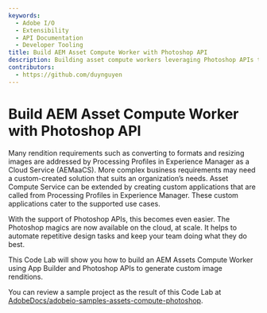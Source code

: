 ```yaml
---
keywords:
  - Adobe I/O
  - Extensibility
  - API Documentation
  - Developer Tooling
title: Build AEM Asset Compute Worker with Photoshop API
description: Building asset compute workers leveraging Photoshop APIs to generate custom renditions in AEM.
contributors: 
  - https://github.com/duynguyen 
---
```


# Build AEM Asset Compute Worker with Photoshop API

Many rendition requirements such as converting to formats and resizing images are addressed by Processing Profiles in Experience Manager as a Cloud Service (AEMaaCS). More complex business requirements may need a custom-created solution that suits an organization’s needs. Asset Compute Service can be extended by creating custom applications that are called from Processing Profiles in Experience Manager. These custom applications cater to the supported use cases.

With the support of Photoshop APIs, this becomes even easier. The Photoshop magics are now available on the cloud, at scale. It helps to automate repetitive design tasks and keep your team doing what they do best.

This Code Lab will show you how to build an AEM Assets Compute Worker using App Builder and Photoshop APIs to generate custom image renditions.

You can review a sample project as the result of this Code Lab at [AdobeDocs/adobeio-samples-assets-compute-photoshop](https://github.com/AdobeDocs/adobeio-samples-assets-compute-photoshop).  